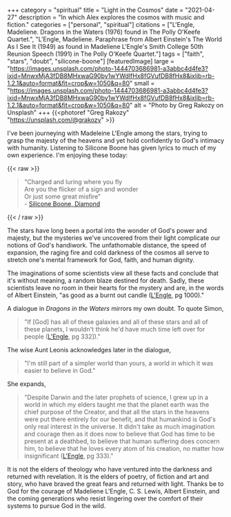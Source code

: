 +++
category = "spiritual"
title = "Light in the Cosmos"
date = "2021-04-27"
description = "In which Alex explores the cosmos with music and fiction."
categories = ["personal", "spiritual"]
citations = ["L'Engle, Madeliene. Dragons in the Waters (1976) found in The Polly O'Keefe Quartet.", "L'Engle, Madeliene. Paraphrase from Albert Einstein's The World As I See It (1949) as found in Madeliene L'Engle's Smith College 50th Reunion Speech (1991) in The Polly O'Keefe Quartet."]
tags = ["faith", "stars", "doubt", "silicone-boone"]
[featuredImage]
  large = "https://images.unsplash.com/photo-1444703686981-a3abbc4d4fe3?ixid=MnwxMjA3fDB8MHxwaG90by1wYWdlfHx8fGVufDB8fHx8&ixlib=rb-1.2.1&auto=format&fit=crop&w=1050&q=80"
  small = "https://images.unsplash.com/photo-1444703686981-a3abbc4d4fe3?ixid=MnwxMjA3fDB8MHxwaG90by1wYWdlfHx8fGVufDB8fHx8&ixlib=rb-1.2.1&auto=format&fit=crop&w=1050&q=80"
  alt   = "Photo by Greg Rakozy on Unsplash"
+++
{{<photoref "Greg Rakozy" "https://unsplash.com/@grakozy" >}}

I've been journeying with Madeleine L'Engle among the stars, trying to grasp the majesty of the heavens and yet hold confidently to God's intimacy with humanity. Listening to Silicone Boone has given lyrics to much of my own experience. I'm enjoying these today:

{{< raw >}}
<blockquote>
<p>"Charged and luring where you fly<br />
Are you the flicker of a sign and wonder<br />
Or just some great misfire"<br />
- <a href="http://siliconeboone.com/">Silicone Boone, Diamond</a></p>
</blockquote>
{{< / raw >}}

The stars have long been a portal into the wonder of God's power and majesty, but the mysteries we've uncovered from their light complicate our notions of God's handiwork. The unfathomable distance, the speed of expansion, the raging fire and cold darkness of the cosmos all serve to stretch one's mental framework for God, faith, and human dignity.

The imaginations of some scientists view all these facts and conclude that it's without meaning, a random blaze destined for death. Sadly, these scientists leave no room in their hearts for the mystery and are, in the words of Albert Einstein, "as good as a burnt out candle ([L'Engle](#citations), pg 1000)."

A dialogue in _Dragons in the Waters_ mirrors my own doubt. To quote Simon,

> "If [God] has all of these galaxies and all of these stars and all of these planets, I wouldn't think he'd have much time left over for people ([L'Engle](#citations), pg 332])."

The wise Aunt Leonis acknowledges later in the dialogue,

> "I'm still part of a simpler world than yours, a world in which it was easier to believe in God."

She expands,

> "Despite Darwin and the later prophets of science, I grew up in a world in which my elders taught me that the planet earth was the chief purpose of the Creator, and that all the stars in the heavens were put there entirely for our benefit, and that humankind is God's only real interest in the universe. It didn't take as much imagination and courage then as it does now to believe that God has time to be present at a deathbed, to believe that human suffering does concern him, to believe that he loves every atom of his creation, no matter how insignificant ([L'Engle](#citations), pg 333)."

It is not the elders of theology who have ventured into the darkness and returned with revelation. It is the elders of poetry, of fiction and art and story, who have braved the great fears and returned with light. Thanks be to God for the courage of Madeliene L'Engle, C. S. Lewis, Albert Einstein, and the coming generations who resist lingering over the comfort of their systems to pursue God in the wild.
